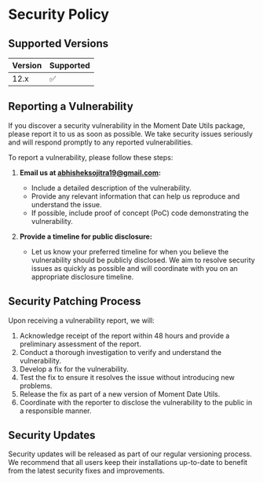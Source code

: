 # Security Policy

## Supported Versions

| Version | Supported          |
| ------- | ------------------ |
| 12.x     | :white_check_mark: |

## Reporting a Vulnerability

If you discover a security vulnerability in the Moment Date Utils package, please report it to us as soon as possible. We take security issues seriously and will respond promptly to any reported vulnerabilities.

To report a vulnerability, please follow these steps:

1. **Email us at [abhisheksojitra19@gmail.com](mailto:security@yourdomain.com):**
   - Include a detailed description of the vulnerability.
   - Provide any relevant information that can help us reproduce and understand the issue.
   - If possible, include proof of concept (PoC) code demonstrating the vulnerability.

2. **Provide a timeline for public disclosure:**
   - Let us know your preferred timeline for when you believe the vulnerability should be publicly disclosed. We aim to resolve security issues as quickly as possible and will coordinate with you on an appropriate disclosure timeline.

## Security Patching Process

Upon receiving a vulnerability report, we will:

1. Acknowledge receipt of the report within 48 hours and provide a preliminary assessment of the report.
2. Conduct a thorough investigation to verify and understand the vulnerability.
3. Develop a fix for the vulnerability.
4. Test the fix to ensure it resolves the issue without introducing new problems.
5. Release the fix as part of a new version of Moment Date Utils.
6. Coordinate with the reporter to disclose the vulnerability to the public in a responsible manner.

## Security Updates

Security updates will be released as part of our regular versioning process. We recommend that all users keep their installations up-to-date to benefit from the latest security fixes and improvements.
